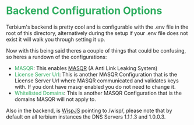 # <span style="color: #32ae62;">Backend Configuration Options</span>

Terbium's backend is pretty cool and is configurable with the .env file in the root of this directory, alternatively during the setup if your .env file does not exist it will walk you through setting it up.

Now with this being said theres a couple of things that could be confusing, so heres a rundown of the configurations:

- <span style="color: #32ae62;">MASQR</span>: This enables [MASQR](https://github.com/titaniumnetwork-dev/masqr-project) (A Anti Link Leaking System)
- <span style="color: #32ae62;">License Server Url</span>: This is another MASQR Configuration that is the License Server Url where MASQR communicated and validates keys with. If you dont have masqr enabled you do not need to change it.
- <span style="color: #32ae62;">Whitelisted Domains</span>: This is another MASQR Configuration that is the domains MASQR will not apply to.

Also in the backend, is [WispJS](https://github.com/MercuryWorkshop/wisp-client-js/tree/rewrite) pointing to /wisp/, please note that by default on all terbium instances the DNS Servers 1.1.1.3 and 1.0.0.3.
